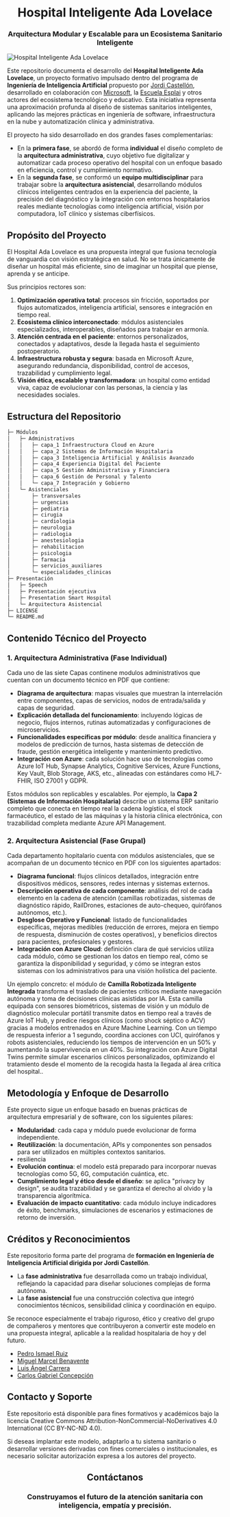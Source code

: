 <div align="center">
  <h1>Hospital Inteligente Ada Lovelace</h1>
  <h3><strong>Arquitectura Modular y Escalable para un Ecosistema Sanitario Inteligente</strong></h3>
</div>

![Hospital Inteligente Ada Lovelace](./Portada.png)

Este repositorio documenta el desarrollo del **Hospital Inteligente Ada Lovelace**, un proyecto formativo impulsado dentro del programa de **Ingeniería de Inteligencia Artificial** propuesto por [Jordi Castellón](https://www.linkedin.com/in/gcjordi/), desarrollado en colaboración con [Microsoft](https://www.linkedin.com/company/microsoft), la [Escuela Esplai](https://www.linkedin.com/company/fundaci%C3%B3n-esplai/posts/?feedView=all) y otros actores del ecosistema tecnológico y educativo. Esta iniciativa representa una aproximación profunda al diseño de sistemas sanitarios inteligentes, aplicando las mejores prácticas en ingeniería de software, infraestructura en la nube y automatización clínica y administrativa.

El proyecto ha sido desarrollado en dos grandes fases complementarias:

- En la **primera fase**, se abordó de forma **individual** el diseño completo de la **arquitectura administrativa**, cuyo objetivo fue digitalizar y automatizar cada proceso operativo del hospital con un enfoque basado en eficiencia, control y cumplimiento normativo.
- En la **segunda fase**, se conformó un **equipo multidisciplinar** para trabajar sobre la **arquitectura asistencial**, desarrollando módulos clínicos inteligentes centrados en la experiencia del paciente, la precisión del diagnóstico y la integración con entornos hospitalarios reales mediante tecnologías como inteligencia artificial, visión por computadora, IoT clínico y sistemas ciberfísicos.


## Propósito del Proyecto

El Hospital Ada Lovelace es una propuesta integral que fusiona tecnología de vanguardia con visión estratégica en salud. No se trata únicamente de diseñar un hospital más eficiente, sino de imaginar un hospital que piense, aprenda y se anticipe.

Sus principios rectores son:

1. **Optimización operativa total**: procesos sin fricción, soportados por flujos automatizados, inteligencia artificial, sensores e integración en tiempo real.
2. **Ecosistema clínico interconectado**: módulos asistenciales especializados, interoperables, diseñados para trabajar en armonía.
3. **Atención centrada en el paciente**: entornos personalizados, conectados y adaptativos, desde la llegada hasta el seguimiento postoperatorio.
4. **Infraestructura robusta y segura**: basada en Microsoft Azure, asegurando redundancia, disponibilidad, control de accesos, trazabilidad y cumplimiento legal.
5. **Visión ética, escalable y transformadora**: un hospital como entidad viva, capaz de evolucionar con las personas, la ciencia y las necesidades sociales.


## Estructura del Repositorio

```bash
├─ Módulos
│   ├─ Administrativos
│   │   ├─ capa_1 Infraestructura Cloud en Azure
│   │   ├─ capa_2 Sistemas de Información Hospitalaria
│   │   ├─ capa_3 Inteligencia Artificial y Análisis Avanzado
│   │   ├─ capa_4 Experiencia Digital del Paciente
│   │   ├─ capa_5 Gestión Administrativa y Financiera
│   │   ├─ capa_6 Gestión de Personal y Talento
│   │   └─ capa_7 Integración y Gobierno
│   └─ Asistenciales
│       ├─ transversales
│       ├─ urgencias
│       ├─ pediatria
│       ├─ cirugia
│       ├─ cardiologia
│       ├─ neurologia
│       ├─ radiologia
│       ├─ anestesiologia
│       ├─ rehabilitacion
│       ├─ psicologia
│       ├─ farmacia
│       ├─ servicios_auxiliares
│       └─ especialidades_clinicas
├─ Presentación
│   ├─ Speech
│   ├─ Presentación ejecutiva
│   ├─ Presentation Smart Hospital
│   └─ Arquitectura Asistencial
├─ LICENSE
└─ README.md
```

## Contenido Técnico del Proyecto

### 1. Arquitectura Administrativa (Fase Individual)

Cada uno de las siete Capas continene modulos administrativos que cuentan con un documento técnico en PDF que contiene:

- **Diagrama de arquitectura**: mapas visuales que muestran la interrelación entre componentes, capas de servicios, nodos de entrada/salida y capas de seguridad.
- **Explicación detallada del funcionamiento**: incluyendo lógicas de negocio, flujos internos, rutinas automatizadas y configuraciones de microservicios.
- **Funcionalidades específicas por módulo**: desde analítica financiera y modelos de predicción de turnos, hasta sistemas de detección de fraude, gestión energética inteligente y mantenimiento predictivo.
- **Integración con Azure**: cada solución hace uso de tecnologías como Azure IoT Hub, Synapse Analytics, Cognitive Services, Azure Functions, Key Vault, Blob Storage, AKS, etc., alineadas con estándares como HL7-FHIR, ISO 27001 y GDPR.

Estos módulos son replicables y escalables. Por ejemplo, la **Capa 2 (Sistemas de Información Hospitalaria)** describe un sistema ERP sanitario completo que conecta en tiempo real la cadena logística, el stock farmacéutico, el estado de las máquinas y la historia clínica electrónica, con trazabilidad completa mediante Azure API Management.

### 2. Arquitectura Asistencial (Fase Grupal)

Cada departamento hopitalario cuenta con módulos asistenciales, que se acompañan de un documento técnico en PDF con los siguientes apartados:

- **Diagrama funcional**: flujos clínicos detallados, integración entre dispositivos médicos, sensores, redes internas y sistemas externos.
- **Descripción operativa de cada componente**: análisis del rol de cada elemento en la cadena de atención (camillas robotizadas, sistemas de diagnóstico rápido, RailDrones, estaciones de auto-chequeo, quirófanos autónomos, etc.).
- **Desglose Operativo y Funcional**: listado de funcionalidades específicas, mejoras medibles (reducción de errores, mejora en tiempo de respuesta, disminución de costes operativos), y beneficios directos para pacientes, profesionales y gestores.
- **Integración con Azure Cloud**: definición clara de qué servicios utiliza cada módulo, cómo se gestionan los datos en tiempo real, cómo se garantiza la disponibilidad y seguridad, y cómo se integran estos sistemas con los administrativos para una visión holística del paciente.

Un ejemplo concreto: el módulo de **Camilla Robotizada Inteligente Integrada** transforma el traslado de pacientes críticos mediante navegación autónoma y toma de decisiones clínicas asistidas por IA. Esta camilla equipada con sensores biométricos, sistemas de visión y un módulo de diagnóstico molecular portátil transmite datos en tiempo real a través de Azure IoT Hub, y predice riesgos clínicos (como shock séptico o ACV) gracias a modelos entrenados en Azure Machine Learning. Con un tiempo de respuesta inferior a 1 segundo, coordina acciones con UCI, quirófanos y robots asistenciales, reduciendo los tiempos de intervención en un 50% y aumentando la supervivencia en un 40%. Su integración con Azure Digital Twins permite simular escenarios clínicos personalizados, optimizando el tratamiento desde el momento de la recogida hasta la llegada al área crítica del hospital..

## Metodología y Enfoque de Desarrollo

Este proyecto sigue un enfoque basado en buenas prácticas de arquitectura empresarial y de software, con los siguientes pilares:

- **Modularidad**: cada capa y módulo puede evolucionar de forma independiente.
- **Reutilización**: la documentación, APIs y componentes son pensados para ser utilizados en múltiples contextos sanitarios.
- resiliencia
- **Evolución continua**: el modelo está preparado para incorporar nuevas tecnologías como 5G, 6G, computación cuántica, etc.
- **Cumplimiento legal y ético desde el diseño**: se aplica "privacy by design", se audita trazabilidad y se garantiza el derecho al olvido y la transparencia algorítmica.
- **Evaluación de impacto cuantitativo**: cada módulo incluye indicadores de éxito, benchmarks, simulaciones de escenarios y estimaciones de retorno de inversión.

## Créditos y Reconocimientos

Este repositorio forma parte del programa de **formación en Ingeniería de Inteligencia Artificial dirigida por Jordi Castellón**.

- La **fase administrativa** fue desarrollada como un trabajo individual, reflejando la capacidad para diseñar soluciones complejas de forma autónoma.
- La **fase asistencial** fue una construcción colectiva que integró conocimientos técnicos, sensibilidad clínica y coordinación en equipo.

Se reconoce especialmente el trabajo riguroso, ético y creativo del grupo de compañeros y mentores que contribuyeron a convertir este modelo en una propuesta integral, aplicable a la realidad hospitalaria de hoy y del futuro.

- [Pedro Ismael Ruiz](https://www.linkedin.com/in/pdro-ruiz/)
- [Miguel Marcel Benavente](https://www.linkedin.com/in/mmbenavente/)
- [Luis Ángel Carrera](https://www.linkedin.com/in/luis-%C3%A1ngel-carrera-moya-6827392b6/)
- [Carlos Gabriel Concepción](https://www.linkedin.com/in/carlos-gabriel-concepcion/)

## Contacto y Soporte

Este repositorio está disponible para fines formativos y académicos bajo la licencia Creative Commons Attribution-NonCommercial-NoDerivatives 4.0 International (CC BY-NC-ND 4.0).

Si deseas implantar este modelo, adaptarlo a tu sistema sanitario o desarrollar versiones derivadas con fines comerciales o institucionales, es necesario solicitar autorización expresa a los autores del proyecto.

<div align="center">
  <h2>Contáctanos</h1>
  <h3><strong>Construyamos el futuro de la atención sanitaria con inteligencia, empatía y precisión.</strong></h3>
</div>
